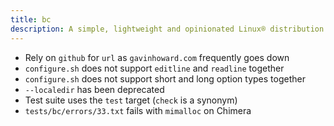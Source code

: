 ```yaml
---
title: bc
description: A simple, lightweight and opinionated Linux® distribution based on musl libc and toybox
---
```


- Rely on `github` for `url` as `gavinhoward.com` frequently goes down
- `configure.sh` does not support `editline` and `readline` together
- `configure.sh` does not support short and long option types together
- `--localedir` has been deprecated
- Test suite uses the `test` target (`check` is a synonym)
- `tests/bc/errors/33.txt` fails with `mimalloc` on Chimera

